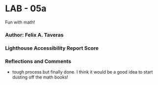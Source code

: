 # LAB - 05a


Fun with math!

### Author: Felix A. Taveras


### Lighthouse Accessibility Report Score



### Reflections and Comments

* tough process but finally done. I think it would be a good idea to start dusting off the math books!